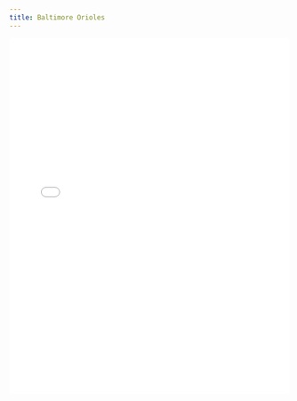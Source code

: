 ```yaml
---
title: Baltimore Orioles
---
```


<iframe id="igraph" scrolling="no" style="border:none;" seamless="seamless" src="/plots/MLB/BAL.html" height="640" width="100%"></iframe>
